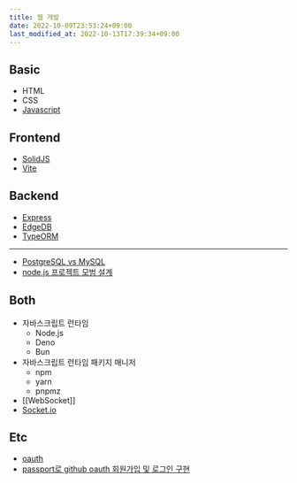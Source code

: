 ```yaml
---
title: 웹 개발
date: 2022-10-09T23:53:24+09:00
last_modified_at: 2022-10-13T17:39:34+09:00
---
```

## Basic
- HTML
- CSS
- [Javascript](Javascript.md)
## Frontend
- [SolidJS](SolidJS.md)
- [Vite](Vite.md)
## Backend
- [Express](Express.md)
- [EdgeDB](EdgeDB.md)
- [TypeORM](TypeORM.md)
---
- [PostgreSQL vs MySQL](PostgreSQL%20vs%20MySQL.md)
- [node.js 프로젝트 모범 설계](node.js%20프로젝트%20모범%20설계)

## Both
- 자바스크립트 런타임
	- Node.js
	- Deno
	- Bun
- 자바스크립트 런타임 패키지 매니저
	- npm
	- yarn
	- pnpmz
- [[WebSocket]]
- [Socket.io](Socket.io.md)

## Etc
- [oauth](oauth.md)
- [passport로 github oauth 회원가입 및 로그인 구현](passport로%20github%20oauth%20회원가입%20및%20로그인%20구현.md)